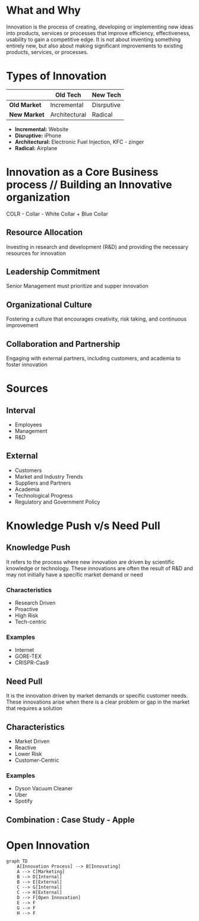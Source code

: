 # What and Why
Innovation is the process of creating, developing or implementing new ideas into products, services or processes that improve efficiency, effectiveness, usability to gain a competitive edge.
It is not about inventing something entirely new, but also about making significant improvements to existing products, services, or processes.
# Types of Innovation

|                | Old Tech      | New Tech   |
| -------------- | ------------- | ---------- |
| **Old Market** | Incremental   | Disrputive |
| **New Market** | Architectural | Radical    |
- **Incremental:** Website
- **Disruptive:** iPhone
- **Architectural:** Electronic Fuel Injection, KFC - zinger
- **Radical:** Airplane
# Innovation as a Core Business process // Building an Innovative organization

COLR - Collar - White Collar + Blue Collar
## Resource Allocation
Investing in research and development (R&D) and providing the necessary resources for innovation
## Leadership Commitment
Senior Management must prioritize and supper innovation
## Organizational Culture
Fostering a culture that encourages creativity, risk taking, and continuous improvement

## Collaboration and Partnership
Engaging with external partners, including customers, and academia to foster innovation


# Sources

## Interval
- Employees
- Management
- R&D
## External
- Customers
- Market and Industry Trends
- Suppliers and Partners
- Academia
- Technological Progress
- Regulatory and Government Policy

# Knowledge Push v/s Need Pull

## Knowledge Push
It refers to the process where new innovation are driven by scientific knowledge or technology.
These innovations are often the result of R&D and may not initially have a specific market demand or need

### Characteristics
- Research Driven
- Proactive
- High Risk
- Tech-centric

### Examples
- Internet
- GORE-TEX
- CRISPR-Cas9

## Need Pull
It is the innovation driven by market demands or specific customer needs. These innovations arise when there is a clear problem or gap in the market that requires a solution

## Characteristics
- Market Driven
- Reactive
- Lower Risk
- Customer-Centric

### Examples
- Dyson Vacuum Cleaner
- Uber
- Spotify

## Combination : Case Study - Apple


# Open Innovation

```mermaid
graph TD
	A[Innovation Process] --> B[Innovating]
	A --> C[Marketing]
	B --> D[Internal]
	B --> E[External]
	C --> G[Internal]
	C --> H[External]
	D --> F[Open Innovation]
	E --> F
	G --> F
	H --> F
```


